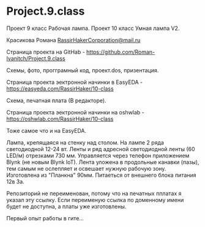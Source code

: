 # Project.9.class
Проект 9 класс Рабочая лампа.
Проект 10 класс Умная лампа V2.

Красикова Романа RassirHakerCorporation@mail.ru 

Страница проекта на GitHab - https://github.com/Roman-Ivanitch/Project.9.class

  Схемы, фото, прогграмный код, проект.dos, призентация.

Страница проекта эектронной начинки в EasyEDA -  https://easyeda.com/RassirHaker/10-class

  Схема, печатная плата (В редакторе).

Страница проекта эектронной начинки на oshwlab - https://oshwlab.com/RassirHaker/10-class

  Тоже самое что и на EasyEDA.

Лампа, крепящаяся на стенку над столом. На лампе 2 ряда светодиодной 12-24 вт. Ленты и ряд адресной светодиодной ленты (60 LED/м) отрезками 730 мм. 
Управляется через телефон приложением Blynk (не новым  Blynk IoT). Лента уложена в продольные  канавки (пазы), 
тем самым не ослепляет и освешает нужную рабочую зону. Изготовлена из "Планкна" 90мм. Питаеться от внешнего блока питания 12в 3а.

Репозиторий не переименован, потому что на печатных пплатах я указал эту ссылку. Если переименую ссылка по доменному имени будет не доступна, а платы уже изготовлены. 

Первый опыт работы в гите...
